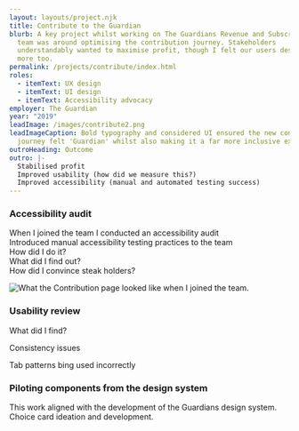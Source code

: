 ```yaml
---
layout: layouts/project.njk
title: Contribute to the Guardian
blurb: A key project whilst working on The Guardians Revenue and Subscriptions
  team was around optimising the contribution journey. Stakeholders
  understandably wanted to maximise profit, though I felt our users deserved
  more too.
permalink: /projects/contribute/index.html
roles:
  - itemText: UX design
  - itemText: UI design
  - itemText: Accessibility advocacy
employer: The Guardian
year: "2019"
leadImage: /images/contribute2.png
leadImageCaption: Bold typography and considered UI ensured the new contribution
  journey felt 'Guardian' whilst also making it a far more inclusive experience.
outroHeading: Outcome
outro: |-
  Stabilised profit
  Improved usability (how did we measure this?)
  Improved accessibility (manual and automated testing success)
---
```

### Accessibility audit

When I joined the team I conducted an accessibility audit\
Introduced manual accessibility testing practices to the team\
How did I do it?\
What did I find out?\
How did I convince steak holders?

![](/images/the-before.png "What the Contribution page looked like when I joined the team.")

### Usability review

What did I find?

Consistency issues

Tab patterns bing used incorrectly



### Piloting components from the design system 

This work aligned with the development of the Guardians design system. \
Choice card ideation and development.